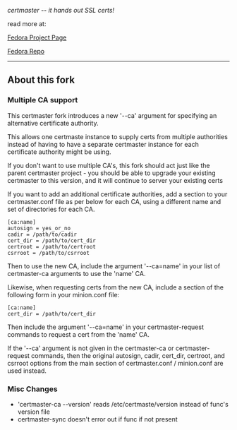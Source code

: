 _certmaster -- it hands out SSL certs!_
  
read more at:

[Fedora Project Page](https://fedorahosted.org/certmaster/)

[Fedora Repo](http://git.fedorahosted.org/git/?p=certmaster.git;a=summary)

---

## About this fork

### Multiple CA support

This certmaster fork introduces a new '--ca' argument for specifying an alternative certificate authority.

This allows one certmaste instance to supply certs from multiple authorities instead of having to have a 
separate certmaster instance for each certificate authority might be using.

If you don't want to use multiple CA's, this fork should act just like the parent certmaster project - you
should be able to upgrade your existing certmaster to this version, and it will continue to server your existing certs

If you want to add an additional certificate authorities, add a section to your certmaster.conf file as per below 
for each CA, using a different name and set of directories for each CA.

    [ca:name]
    autosign = yes_or_no
    cadir = /path/to/cadir
    cert_dir = /path/to/cert_dir
    certroot = /path/to/certroot
    csrroot = /path/to/csrroot

Then to use the new CA, include the argument '--ca=name' in your list of certmaster-ca arguments to use the 'name' CA.

Likewise, when requesting certs from the new CA, include a section of the following form in your minion.conf file:

    [ca:name]
    cert_dir = /path/to/cert_dir

Then include the argument '--ca=name' in your certmaster-request commands to request a cert from the 'name' CA.

If the '--ca' argument is not given in the certmaster-ca or certmaster-request commands, then the original 
autosign, cadir, cert_dir, certroot, and csrroot options from the main section of certmaster.conf / minion.conf are used instead.

### Misc Changes
+ 'certmaster-ca --version' reads /etc/certmaste/version instead of func's version file
+ certmaster-sync doesn't error out if func if not present

